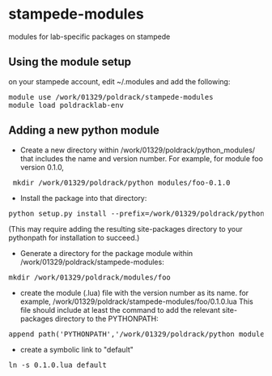 # stampede-modules
modules for lab-specific packages on stampede

## Using the module setup

on your stampede account, edit ~/.modules and add the following:

<pre>module use /work/01329/poldrack/stampede-modules
module load poldracklab-env</pre>

## Adding a new python module

- Create a new directory within /work/01329/poldrack/python_modules/ that includes the name and version number.
For example, for module foo version 0.1.0, 

<pre> mkdir /work/01329/poldrack/python_modules/foo-0.1.0</pre>

- Install the package into that directory:

<pre>python setup.py install --prefix=/work/01329/poldrack/python_modules/foo-0.1.0</pre>

(This may require adding the resulting site-packages directory to your pythonpath for installation to succeed.)

- Generate a directory for the package module within /work/01329/poldrack/stampede-modules:

<pre>mkdir /work/01329/poldrack/modules/foo</pre>

-  create the module (.lua) file with the version number as its name.  for example, /work/01329/poldrack/stampede-modules/foo/0.1.0.lua
This file should include at least the command to add the relevant site-packages directory to the PYTHONPATH:

<pre>append_path('PYTHONPATH','/work/01329/poldrack/python_modules/foo-0.1.0/lib/python2.7/site-packages')</pre>

- create a symbolic link to "default"

<pre>ln -s 0.1.0.lua default</pre>



